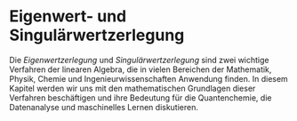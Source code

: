 # Eigenwert- und Singulärwertzerlegung

Die *Eigenwertzerlegung* und *Singulärwertzerlegung* sind zwei wichtige Verfahren der 
linearen Algebra, die in vielen Bereichen der Mathematik, Physik, Chemie und 
Ingenieurwissenschaften Anwendung finden. In diesem Kapitel werden wir uns mit 
den mathematischen Grundlagen dieser Verfahren beschäftigen und ihre Bedeutung 
für die Quantenchemie, die Datenanalyse und maschinelles Lernen diskutieren.